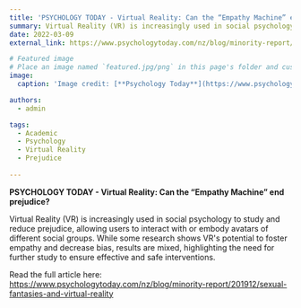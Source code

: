 ```yaml
---
title: 'PSYCHOLOGY TODAY - Virtual Reality: Can the “Empathy Machine” end prejudice?'
summary: Virtual Reality (VR) is increasingly used in social psychology to study and reduce prejudice, allowing users to interact with or embody avatars of different social groups. While some research shows VR's potential to foster empathy and decrease bias, results are mixed, highlighting the need for further study to ensure effective and safe interventions.
date: 2022-03-09
external_link: https://www.psychologytoday.com/nz/blog/minority-report/201912/sexual-fantasies-and-virtual-reality

# Featured image
# Place an image named `featured.jpg/png` in this page's folder and customize its options here.
image:
  caption: 'Image credit: [**Psychology Today**](https://www.psychologytoday.com/us)'

authors:
  - admin

tags:
  - Academic
  - Psychology
  - Virtual Reality
  - Prejudice
  
---
```

**PSYCHOLOGY TODAY - Virtual Reality: Can the “Empathy Machine” end prejudice?** 

Virtual Reality (VR) is increasingly used in social psychology to study and reduce prejudice, allowing users to interact with or embody avatars of different social groups. While some research shows VR's potential to foster empathy and decrease bias, results are mixed, highlighting the need for further study to ensure effective and safe interventions.

Read the full article here: https://www.psychologytoday.com/nz/blog/minority-report/201912/sexual-fantasies-and-virtual-reality
